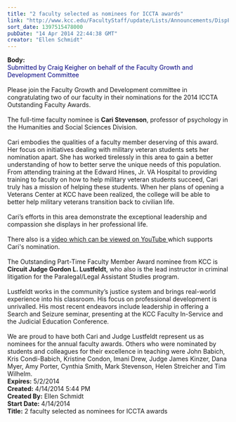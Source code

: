 ```yaml
---
title: "2 faculty selected as nominees for ICCTA awards"
link: "http://www.kcc.edu/FacultyStaff/update/Lists/Announcements/DispForm.aspx?ID=1471"
sort_date: 1397515478000
pubDate: "14 Apr 2014 22:44:38 GMT"
creator: "Ellen Schmidt"
---
```


<div><b>Body:</b> <div class="ExternalClassB63924799F254D09AFEFD248590DDE43">
<div><font color="#000080">Submitted by Craig Keigher on behalf of the Faculty Growth and Development Committee</font> 
<div><br />Please join the Faculty Growth and Development committee in congratulating two of our faculty in their nominations for the 2014 ICCTA Outstanding Faculty Awards.</div>
<div> </div>
<div></div>
<div>The full-time faculty nominee is <strong>Cari Stevenson</strong>, professor of psychology in the Humanities and Social Sciences Division.</div>
<div><br />Cari embodies the qualities of a faculty member deserving of this award. Her focus on initiatives dealing with military veteran students sets her nomination apart. She has worked tirelessly in this area to gain a better understanding of how to better serve the unique needs of this population. From attending training at the Edward Hines, Jr. VA Hospital to providing training to faculty on how to help military veteran students succeed, Cari truly has a mission of helping these students. When her plans of opening a Veterans Center at KCC have been realized, the college will be able to better help military veterans transition back to civilian life. </div>
<div> </div>
<div>Cari’s efforts in this area demonstrate the exceptional leadership and compassion she displays in her professional life.</div>
<div> </div>
<div></div>
<div>There also is a <a href="http://youtu.be/SzFj7LOfMsA">video which can be viewed on YouTube </a>which supports Cari's nomination.</div>
<div> </div>
<div></div>
<div>The Outstanding Part-Time Faculty Member Award nominee from KCC is <strong>Circuit Judge Gordon L. Lustfeldt</strong>, who also is the lead instructor in criminal litigation for the Paralegal/Legal Assistant Studies program.</div>
<div><br />Lustfeldt works in the community’s justice system and brings real-world experience into his classroom. His focus on professional development is unrivalled. His most recent endeavors include leadership in offering a Search and Seizure seminar, presenting at the KCC Faculty In-Service and the Judicial Education Conference.</div>
<div> </div>
<div></div>
<div>We are proud to have both Cari and Judge Lustfeldt represent us as nominees for the annual faculty awards. Others who were nominated by students and colleagues for their excellence in teaching were John Babich, Kris Condi-Babich, Kristine Condon, Imani Drew, Judge James Kinzer, Dana Myer, Amy Porter, Cynthia Smith, Mark Stevenson, Helen Streicher and Tim Wilhelm.</div></div></div></div>
<div><b>Expires:</b> 5/2/2014</div>
<div><b>Created:</b> 4/14/2014 5:44 PM</div>
<div><b>Created By:</b> Ellen Schmidt</div>
<div><b>Start Date:</b> 4/14/2014</div>
<div><b>Title:</b> 2 faculty selected as nominees for ICCTA awards</div>
